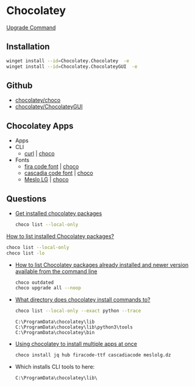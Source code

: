 # Chocolatey

[Upgrade Command](https://chocolatey.org/docs/commandsupgrade)

## Installation

```bash
winget install --id=Chocolatey.Chocolatey  -e
winget install --id=Chocolatey.ChocolateyGUI  -e
```

## Github

* [chocolatey/choco](https://github.com/chocolatey/choco)
* [chocolatey/ChocolateyGUI](https://github.com/chocolatey/ChocolateyGUI)

## Chocolatey Apps

* Apps
* CLI
  * [curl](https://curl.haxx.se/dlwiz/?type=bin&os=Win64) | [choco](https://chocolatey.org/packages/curl)
* Fonts
  * [fira code font](https://github.com/tonsky/FiraCode) | [choco](https://chocolatey.org/packages/firacode-ttf)
  * [cascadia code font](https://github.com/microsoft/cascadia-code) | [choco](https://chocolatey.org/packages/cascadiacode)
  * [Meslo LG](https://github.com/andreberg/Meslo-Font) | [choco](https://community.chocolatey.org/packages/MesloLG.DZ)


## Questions

* [Get installed chocolatey packages](https://chocolatey.org/docs/commandslist)

  ```bash
  choco list --local-only
  ```

[How to list installed Chocolatey packages?](https://superuser.com/q/1270151/180163)

  ```bash
  choco list --local-only
  choco list -lo
  ```

* [How to list Chocolatey packages already installed and newer version available from the command line](https://superuser.com/q/890251/180163)


  ```bash
  choco outdated
  choco upgrade all --noop
  ```

* [What directory does chocolatey install commands to?](https://stackoverflow.com/q/36429322/1366033)


  ```bash
  choco list --local-only --exact python --trace
  ```

  ```none
  C:\ProgramData\chocolatey\lib
  C:\ProgramData\chocolatey\lib\python3\tools
  C:\ProgramData\chocolatey\bin
  ```

* [Using chocolatey to install multiple apps at once](https://superuser.com/q/1132466/180163)

  ```bash
  choco install jq hub firacode-ttf cascadiacode meslolg.dz
  ```

* Which installs CLI tools to here:

    `C:\ProgramData\chocolatey\lib\`
